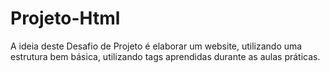 # Projeto-Html
A ideia deste Desafio de Projeto é elaborar um website, utilizando uma estrutura bem básica, utilizando tags aprendidas durante as aulas práticas.
 

